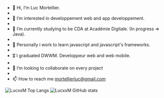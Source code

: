 - 👋 Hi, I’m Luc Mortellier.
- 
- 👀 I’m interested in developpement web and app developpement.
- 
- 🌱 I’m currently studying to be CDA at Académie Digitale. (In progress => Java).
- 
- 🌱 Personally i work to learn javascript and javascript's frameworks.
- 
- 🎖️ I graduated DWWM. Developpeur web and web mobile.
- 
- 💞️ I’m looking to collaborate on every project
- 
- 📫 How to reach me mortellierluc@gmail.com




![LucxxM Top Langs](https://github-readme-stats.vercel.app/api/top-langs/?username=LucxxM&langs_count=10&theme=highcontrast&show_icons=true)                             ![LucxxM GitHub stats](https://github-readme-stats.vercel.app/api?username=LucxxM&count_private=true&show_icons=true&theme=highcontrast)




<!---
Hey! I need to complete this xDD
--->
